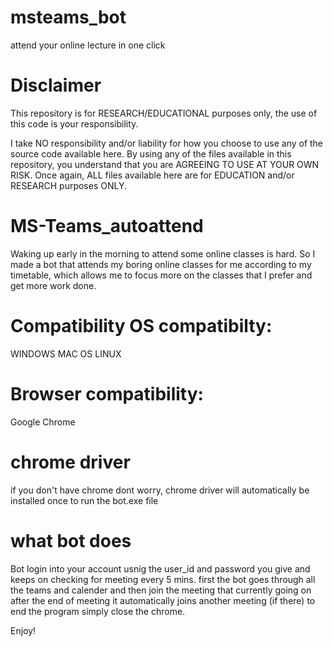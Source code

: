 # msteams_bot
attend your online lecture in one click

# Disclaimer

This repository is for RESEARCH/EDUCATIONAL purposes only, the use of this code is your responsibility.

I take NO responsibility and/or liability for how you choose to use any of the source code available here. By using any of the files available in this repository, you understand that you are AGREEING TO USE AT YOUR OWN RISK. Once again, ALL files available here are for EDUCATION and/or RESEARCH purposes ONLY.

# MS-Teams_autoattend
Waking up early in the morning to attend some online classes is hard. So I made a bot that attends my boring online classes for me according to my timetable, which allows me to focus more on the classes that I prefer and get more work done.



# Compatibility OS compatibilty:
WINDOWS MAC OS LINUX

# Browser compatibility:
Google Chrome

# chrome driver
if you don't have chrome dont worry, chrome driver will  automatically be installed once to run the bot.exe file


# what bot does
Bot login into your account usnig the user_id and password you give and keeps on checking  for meeting every 5 mins. first the bot goes through all the teams and calender and then  join the meeting that currently going on after the end of meeting it automatically joins another meeting (if there)
to end the program simply close the chrome.

Enjoy!
 
